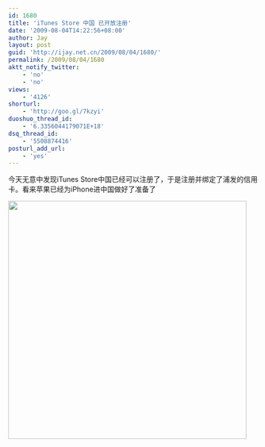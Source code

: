 ```yaml
---
id: 1680
title: 'iTunes Store 中国 已开放注册'
date: '2009-08-04T14:22:56+08:00'
author: Jay
layout: post
guid: 'http://ijay.net.cn/2009/08/04/1680/'
permalink: /2009/08/04/1680
aktt_notify_twitter:
    - 'no'
    - 'no'
views:
    - '4126'
shorturl:
    - 'http://goo.gl/7kzyi'
duoshuo_thread_id:
    - '6.3356044179071E+18'
dsq_thread_id:
    - '5508874416'
posturl_add_url:
    - 'yes'
---
```


今天无意中发现iTunes Store中国已经可以注册了，于是注册并绑定了浦发的信用卡。看来苹果已经为iPhone进中国做好了准备了

<a href="http://jayxu.com/log/wp-content/uploads/2009/08/2009-08-04-p.m.png"><img src="http://jayxu.com/log/wp-content/uploads/2009/08/2009-08-04-p.m.png" alt="" width="480" height="" /></a>